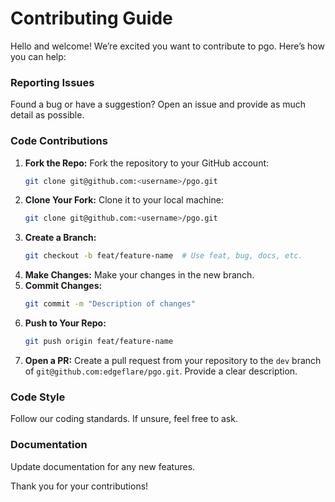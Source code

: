 # Contributing Guide

Hello and welcome! We’re excited you want to contribute to pgo. Here’s how you can help:

### Reporting Issues
Found a bug or have a suggestion? Open an issue and provide as much detail as possible.

### Code Contributions
1. **Fork the Repo:** Fork the repository to your GitHub account:
    ```bash
    git clone git@github.com:<username>/pgo.git
    ```
2. **Clone Your Fork:** Clone it to your local machine:
    ```bash
    git clone git@github.com:<username>/pgo.git
    ```
3. **Create a Branch:**
    ```bash
    git checkout -b feat/feature-name  # Use feat, bug, docs, etc.
    ```
4. **Make Changes:** Make your changes in the new branch.
5. **Commit Changes:**
    ```bash
    git commit -m "Description of changes"
    ```
6. **Push to Your Repo:**
    ```bash
    git push origin feat/feature-name
    ```
7. **Open a PR:** Create a pull request from your repository to the `dev` branch of `git@github.com:edgeflare/pgo.git`. Provide a clear description.

### Code Style
Follow our coding standards. If unsure, feel free to ask.

### Documentation
Update documentation for any new features.


Thank you for your contributions!